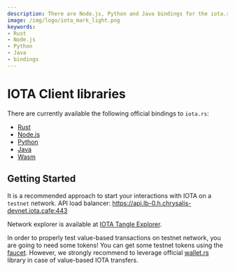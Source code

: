 ```yaml
---
description: There are Node.js, Python and Java bindings for the iota.rs client Rust library.
image: /img/logo/iota_mark_light.png
keywords:
- Rust
- Node.js
- Python 
- Java
- bindings
---
```

# IOTA Client libraries

There are currently available the following official bindings to `iota.rs`:

- [Rust](rust/getting_started.md) 
- [Node.js](nodejs/getting_started.md) 
- [Python](python/getting_started.md) 
- [Java](java/getting_started.md) 
- [Wasm](wasm/getting_started.md) 

## Getting Started
It is a recommended approach to start your interactions with IOTA on a `testnet` network. API load balancer: https://api.lb-0.h.chrysalis-devnet.iota.cafe:443

Network explorer is available at [IOTA Tangle Explorer](https://explorer.iota.org/devnet).

In order to properly test value-based transactions on testnet network, you are going to need some tokens! You can get some testnet tokens using the [faucet](https://faucet.chrysalis-devnet.iota.cafe/). However, we strongly recommend to leverage official [wallet.rs](https://wallet-lib.docs.iota.org/) library in case of value-based IOTA transfers.